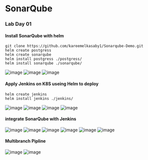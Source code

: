 # SonarQube

### Lab Day 01

#### Install SonarQube with helm

    git clone https://github.com/kareemelkasaby1/Sonarqube-Demo.git
    helm create postgress
    helm create sonarqube
    helm install postgress ./postgress/
    helm install sonarqube ./sonarqube/
  
![image](https://user-images.githubusercontent.com/40915944/217374706-05b4605f-6814-43e5-8f4c-5677a11cb4c7.png)
![image](https://user-images.githubusercontent.com/40915944/217374819-1934579a-0b94-4c35-be89-ba919a3fd312.png)
![image](https://user-images.githubusercontent.com/40915944/217375073-939c9de3-43b1-4811-a37f-962c9c303d98.png)


#### Apply Jenkins on K8S useing Helm to deploy

    helm create jenkins
    helm install jenkins ./jenkins/
    
![image](https://user-images.githubusercontent.com/40915944/217377852-053af4d2-fe76-4335-a4b7-40f94809d63f.png)
![image](https://user-images.githubusercontent.com/40915944/217378080-a94a9e10-bf44-4382-bb06-a90d412e7088.png)
![image](https://user-images.githubusercontent.com/40915944/217378502-e060fe83-ad9c-499c-a4cc-adf014641a13.png)
![image](https://user-images.githubusercontent.com/40915944/217380348-026f230e-6e85-4b41-82c9-36667b5c2dbb.png)

#### integrate SonarQube with Jenkins 

![image](https://user-images.githubusercontent.com/40915944/217384540-b62a523e-c2e5-476e-bfcd-4e10d864f14f.png)
![image](https://user-images.githubusercontent.com/40915944/217384984-4d5f6df9-1e4c-4410-aaa0-72e21ade9a9c.png)
![image](https://user-images.githubusercontent.com/40915944/217390073-95fd6dfb-08b2-4c75-91ca-f57469ef28c1.png)
![image](https://user-images.githubusercontent.com/40915944/217390545-9a0f6871-2994-4a6a-86d2-a65e23ea62e1.png)
![image](https://user-images.githubusercontent.com/40915944/217391468-12f9f4bd-90d8-4705-b97d-2089ebd7bdf3.png)
![image](https://user-images.githubusercontent.com/40915944/217392493-05493a9b-cefd-4e4e-8520-fb085f50bdda.png)

#### Multibranch Pipline

![image](https://user-images.githubusercontent.com/40915944/217396697-f7d2723d-613f-41bd-9d07-de17946ed28a.png)
![image](https://user-images.githubusercontent.com/40915944/217396495-f6a54a72-767b-4177-907a-13a9d0365fc6.png)


